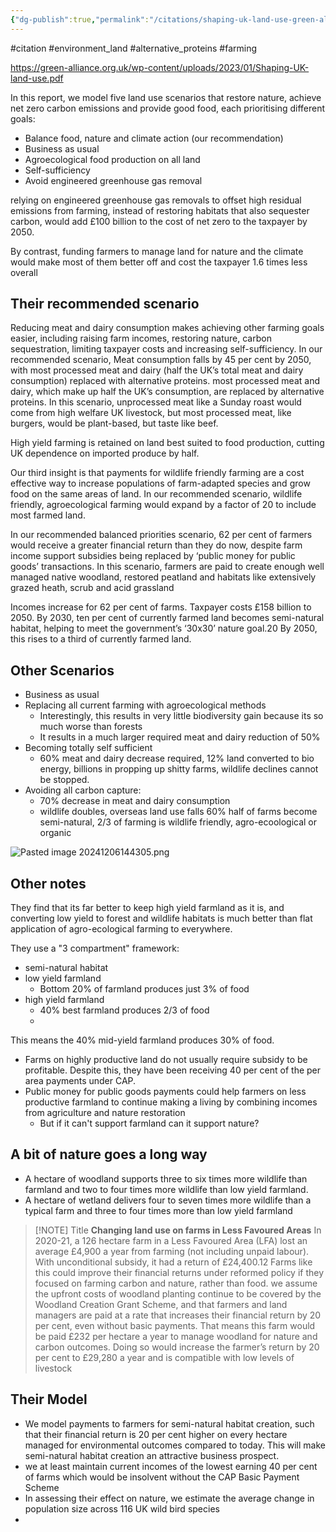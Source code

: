 ```yaml
---
{"dg-publish":true,"permalink":"/citations/shaping-uk-land-use-green-alliance/","tags":["#wild_animals","#citation","#environment_land","#alternative_proteins","#farming"],"created":"2025-10-23T17:42:45.322+01:00","updated":"2025-10-23T19:20:34.064+01:00"}
---
```


#citation #environment_land #alternative_proteins #farming 

https://green-alliance.org.uk/wp-content/uploads/2023/01/Shaping-UK-land-use.pdf

In this report, we model five land use scenarios that restore nature, achieve net zero carbon emissions and
provide good food, each prioritising different goals:
- Balance food, nature and climate action (our recommendation)
- Business as usual
- Agroecological food production on all land
- Self-sufficiency
- Avoid engineered greenhouse gas removal

relying on engineered greenhouse gas removals to offset high residual emissions from farming, instead of restoring habitats that also sequester carbon, would add £100 billion to the cost of net zero to the taxpayer by 2050.

By contrast, funding farmers to manage land for nature and the climate would make most of them better off and cost the taxpayer 1.6 times less overall
## Their recommended scenario
Reducing meat and dairy consumption makes achieving other farming goals easier, including raising farm incomes, restoring nature, carbon sequestration, limiting taxpayer costs and increasing self-sufficiency. In our recommended scenario, Meat consumption falls by 45 per cent by 2050, with most processed meat and dairy
(half the UK’s total meat and dairy consumption) replaced with alternative proteins. most processed meat and dairy, which make up half the UK’s consumption, are replaced by alternative proteins. In this scenario, unprocessed meat like a Sunday roast would come from high welfare UK livestock, but most processed meat, like burgers, would be plant-based, but taste like beef.

High yield farming is retained on land best suited to food production, cutting UK dependence on imported produce by half.

Our third insight is that payments for wildlife friendly farming are a cost effective way to increase populations of farm-adapted species and grow food on the same areas of land. In our recommended scenario, wildlife friendly, agroecological farming would expand by a factor of 20 to include most farmed land.

In our recommended balanced priorities scenario, 62 per cent of farmers would receive a greater financial return than they do now, despite farm income support subsidies being replaced by ‘public money for public goods’ transactions. In this scenario, farmers are paid to create enough well managed native woodland, restored peatland and habitats like extensively grazed heath, scrub and acid grassland

Incomes increase for 62 per cent of farms. Taxpayer costs £158 billion to 2050. By 2030, ten per cent of
currently farmed land becomes semi-natural habitat, helping to meet the government’s ‘30x30’ nature goal.20 By 2050, this rises to a third of currently farmed land.
## Other Scenarios
- Business as usual
- Replacing all current farming with agroecological methods
	- Interestingly, this results in very little biodiversity gain because its so much worse than forests
	- It results in a much larger required meat and dairy reduction of 50%
- Becoming totally self sufficient
	- 60% meat and dairy decrease required, 12% land converted to bio energy, billions in propping up shitty farms, wildlife declines cannot be stopped.
- Avoiding all carbon capture:
	- 70% decrease in meat and dairy consumption
	- wildlife doubles, overseas land use falls 60% half of farms become semi-natural, 2/3 of farming is wildlife friendly, agro-ecoological or organic

![Pasted image 20241206144305.png](/img/user/Pasted%20image%2020241206144305.png)
## Other notes
They find that its far better to keep high yield farmland as it is, and converting low yield to forest and wildlife habitats is much better than flat application of agro-ecological farming to everywhere.

They use a "3 compartment" framework:
- semi-natural habitat
- low yield farmland
	- Bottom 20% of farmland produces just 3% of food
- high yield farmland
	- 40% best farmland produces 2/3 of food
	- 
This means the 40% mid-yield farmland produces 30% of food. 

- Farms on highly productive land do not usually require subsidy to be profitable. Despite this, they have been receiving 40 per cent of the per area payments under CAP. 
- Public money for public goods payments could help farmers on less productive farmland to continue making a living by combining incomes from agriculture and nature restoration
	- But if it can't support farmland can it support nature?

## A bit of nature goes a long way
- A hectare of woodland supports three to six times more wildlife than farmland and two to four times more wildlife than low yield farmland.
- A hectare of wetland delivers four to seven times more wildlife than a typical farm and three to four times more than low yield farmland

> [!NOTE] Title
> **Changing land use on farms in Less Favoured Areas**
In 2020-21, a 126 hectare farm in a Less Favoured Area (LFA) lost an average £4,900 a year from farming (not including unpaid labour). With unconditional subsidy, it had a return of £24,400.12 Farms like this could improve their financial returns under reformed policy if they focused on farming carbon and nature, rather than food. we assume the upfront costs of woodland planting continue to be covered by the Woodland Creation Grant Scheme, and that farmers and land managers are paid at a rate that increases their financial return by 20 per cent, even without basic payments. That means this farm would be paid £232 per hectare a year to manage woodland for nature and carbon outcomes. Doing so would increase the farmer’s return by 20 per cent to £29,280 a year and is compatible with low levels of livestock

## Their Model
- We model payments to farmers for semi-natural habitat creation, such that their financial return is 20 per cent higher on every hectare managed for environmental outcomes compared to today. This will make semi-natural habitat creation an attractive business prospect.
- we at least maintain current incomes of the lowest earning 40 per cent of farms which would be insolvent without the CAP Basic Payment Scheme
- In assessing their effect on nature, we estimate the average change in population size across 116 UK wild bird species
- 